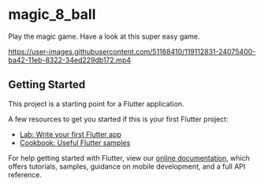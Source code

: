 # magic_8_ball

Play the magic game. Have a look at this super easy game.


https://user-images.githubusercontent.com/51168410/119112831-24075400-ba42-11eb-8322-34ed229db172.mp4




## Getting Started

This project is a starting point for a Flutter application.

A few resources to get you started if this is your first Flutter project:

- [Lab: Write your first Flutter app](https://flutter.dev/docs/get-started/codelab)
- [Cookbook: Useful Flutter samples](https://flutter.dev/docs/cookbook)

For help getting started with Flutter, view our
[online documentation](https://flutter.dev/docs), which offers tutorials,
samples, guidance on mobile development, and a full API reference.
